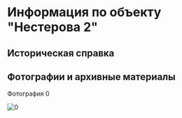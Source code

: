 # Информация по объекту "Нестерова 2"

## Историческая справка

## Фотографии и архивные материалы

Фотография 0

![0](/1_Compressed.jpg)

